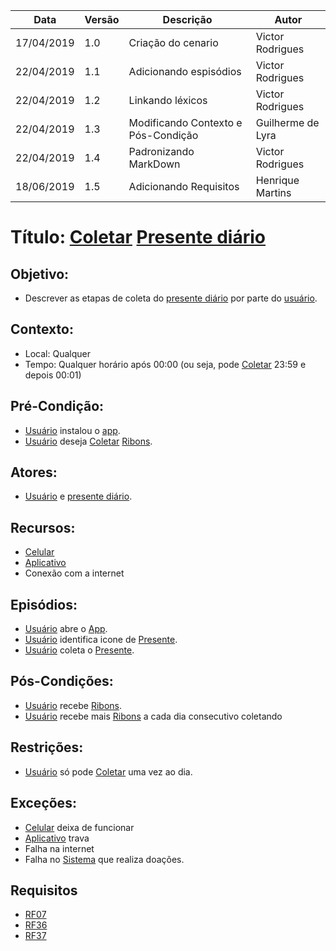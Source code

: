 | Data       | Versão | Descrição                           | Autor             |
| ---------- | ------ | ----------------------------------- | ----------------- |
| 17/04/2019 | 1.0    | Criação do cenario                  | Victor Rodrigues  |
| 22/04/2019 | 1.1    | Adicionando espisódios              | Victor Rodrigues  |
| 22/04/2019 | 1.2    | Linkando léxicos                    | Victor Rodrigues  |
| 22/04/2019 | 1.3    | Modificando Contexto e Pós-Condição | Guilherme de Lyra |
| 22/04/2019 | 1.4    | Padronizando MarkDown               | Victor Rodrigues  |
| 18/06/2019 | 1.5    | Adicionando Requisitos              | Henrique Martins  |

# Título: [Coletar](https://github.com/requisitos-2019-1/Ribon/blob/master/Modelagem%20de%20Requisitos/Lexicos/LX006_Coletar.md) [Presente diário](https://github.com/requisitos-2019-1/Ribon/blob/master/Modelagem%20de%20Requisitos/Lexicos/LX022_Presente_diario.md)

## Objetivo: 

- Descrever as etapas de coleta do [presente diário](https://github.com/requisitos-2019-1/Ribon/blob/master/Modelagem%20de%20Requisitos/Lexicos/LX022_Presente_diario.md) por parte do [usuário](https://github.com/requisitos-2019-1/Ribon/blob/master/Modelagem%20de%20Requisitos/Lexicos/Usu%C3%A1rio.md).

## Contexto: 
- Local: Qualquer
- Tempo: Qualquer horário após 00:00 (ou seja, pode [Coletar](https://github.com/requisitos-2019-1/Ribon/blob/master/Modelagem%20de%20Requisitos/Lexicos/LX006_Coletar.md) 23:59 e depois 00:01)

## Pré-Condição:

  * [Usuário](https://github.com/requisitos-2019-1/Ribon/blob/master/Modelagem%20de%20Requisitos/Lexicos/Usu%C3%A1rio.md) instalou o [app](https://github.com/requisitos-2019-1/Ribon/blob/master/Modelagem%20de%20Requisitos/Lexicos/LX002_Aplicativo.md).
  * [Usuário](https://github.com/requisitos-2019-1/Ribon/blob/master/Modelagem%20de%20Requisitos/Lexicos/LX031_Usuário.md) deseja [Coletar](https://github.com/requisitos-2019-1/Ribon/blob/master/Modelagem%20de%20Requisitos/Lexicos/LX006_Coletar.md) [Ribons](https://github.com/requisitos-2019-1/Ribon/blob/master/Modelagem%20de%20Requisitos/Lexicos/LX026_Ribon.md).

## Atores: 

- [Usuário](https://github.com/requisitos-2019-1/Ribon/blob/master/Modelagem%20de%20Requisitos/Lexicos/Usu%C3%A1rio.md) e [presente diário](https://github.com/requisitos-2019-1/Ribon/blob/master/Modelagem%20de%20Requisitos/Lexicos/LX022_Presente_diario.md).

## Recursos: 

- [Celular](https://github.com/requisitos-2019-1/Ribon/blob/master/Modelagem%20de%20Requisitos/Lexicos/LX029_Smartphone.md)
- [Aplicativo](https://github.com/requisitos-2019-1/Ribon/blob/master/Modelagem%20de%20Requisitos/Lexicos/LX002_Aplicativo.md)
- Conexão com a internet

## Episódios: 

- [Usuário](https://github.com/requisitos-2019-1/Ribon/blob/master/Modelagem%20de%20Requisitos/Lexicos/LX031_Usuário.md) abre o [App](https://github.com/requisitos-2019-1/Ribon/blob/master/Modelagem%20de%20Requisitos/Lexicos/LX002_Aplicativo.md).
- [Usuário](https://github.com/requisitos-2019-1/Ribon/blob/master/Modelagem%20de%20Requisitos/Lexicos/LX031_Usuário.md) identifica icone de [Presente](https://github.com/requisitos-2019-1/Ribon/blob/master/Modelagem%20de%20Requisitos/Lexicos/LX011_Doação.md).
- [Usuário](https://github.com/requisitos-2019-1/Ribon/blob/master/Modelagem%20de%20Requisitos/Lexicos/LX031_Usuário.md) coleta o [Presente](https://github.com/requisitos-2019-1/Ribon/blob/master/Modelagem%20de%20Requisitos/Lexicos/LX011_Doação.md).

## Pós-Condições: 

- [Usuário](https://github.com/requisitos-2019-1/Ribon/blob/master/Modelagem%20de%20Requisitos/Lexicos/LX031_Usuário.md) recebe [Ribons](https://github.com/requisitos-2019-1/Ribon/blob/master/Modelagem%20de%20Requisitos/Lexicos/LX026_Ribon.md).
- [Usuário](https://github.com/requisitos-2019-1/Ribon/blob/master/Modelagem%20de%20Requisitos/Lexicos/LX031_Usuário.md) recebe mais [Ribons](https://github.com/requisitos-2019-1/Ribon/blob/master/Modelagem%20de%20Requisitos/Lexicos/LX026_Ribon.md) a cada dia consecutivo coletando

## Restrições: 

- [Usuário](https://github.com/requisitos-2019-1/Ribon/blob/master/Modelagem%20de%20Requisitos/Lexicos/LX031_Usuário.md) só pode [Coletar](https://github.com/requisitos-2019-1/Ribon/blob/master/Modelagem%20de%20Requisitos/Lexicos/LX006_Coletar.md) uma vez ao dia.

## Exceções:

- [Celular](https://github.com/requisitos-2019-1/Ribon/blob/master/Modelagem%20de%20Requisitos/Lexicos/LX029_Smartphone.md) deixa de funcionar 
- [Aplicativo](https://github.com/requisitos-2019-1/Ribon/blob/master/Modelagem%20de%20Requisitos/Lexicos/LX002_Aplicativo.md) trava 
- Falha na internet 
- Falha no [Sistema](https://github.com/requisitos-2019-1/Ribon/blob/master/Modelagem%20de%20Requisitos/Lexicos/LX002_Aplicativo.md) que realiza doações.

## Requisitos

- [RF07](https://github.com/requisitos-2019-1/Ribon/blob/master/Requisitos/Requisitos_Funcionais.md#RF07)
- [RF36](https://github.com/requisitos-2019-1/Ribon/blob/master/Requisitos/Requisitos_Funcionais.md#RF36)
- [RF37](https://github.com/requisitos-2019-1/Ribon/blob/master/Requisitos/Requisitos_Funcionais.md#RF37)
